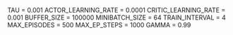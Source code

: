 TAU = 0.001
ACTOR_LEARNING_RATE = 0.0001
CRITIC_LEARNING_RATE = 0.001
BUFFER_SIZE = 100000
MINIBATCH_SIZE = 64
TRAIN_INTERVAL = 4
MAX_EPISODES = 500
MAX_EP_STEPS = 1000
GAMMA = 0.99
